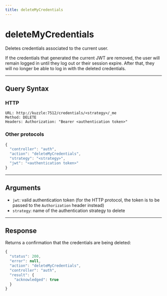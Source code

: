```yaml
---
title: deleteMyCredentials
---
```


# deleteMyCredentials

<SinceBadge version="1.0.0" />

Deletes credentials associated to the current user.

If the credentials that generated the current JWT are removed, the user will remain logged in until they log out or their session expire. After that, they will no longer be able to log in with the deleted credentials.

---

## Query Syntax

### HTTP

```http
URL: http://kuzzle:7512/credentials/<strategy>/_me
Method: DELETE
Headers: Authorization: "Bearer <authentication token>"
```

### Other protocols

```js
{
  "controller": "auth",
  "action": "deleteMyCredentials",
  "strategy": "<strategy>",
  "jwt": "<authentication token>"
}
```

---

## Arguments

- `jwt`: valid authentication token (for the HTTP protocol, the token is to be passed to the `Authorization` header instead)
- `strategy`: name of the authentication strategy to delete

---

## Response

Returns a confirmation that the credentials are being deleted:

```js
{
  "status": 200,
  "error": null,
  "action": "deleteMyCredentials",
  "controller": "auth",
  "result": {
    "acknowledged": true
  }
}
```

